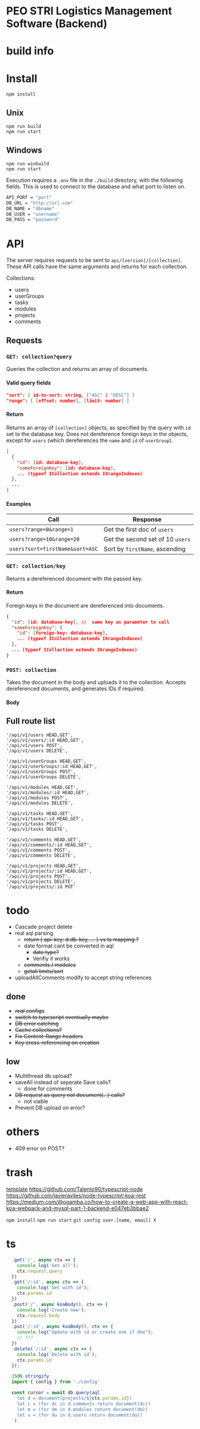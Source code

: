 # PEO STRI Logistics Management Software (Backend)

# build info

# Install

```
npm install
```

## Unix

```
npm run build
npm run start
```

## Windows

```
npm run winbuild
npm run start
```

Execution requires a ```.env``` file in the ```./build``` directory, with the following fields. This is used to connect to the database and what port to listen on.

```bash
API_PORT = "port"
DB_URL = "http://url.com"
DB_NAME = "dbname"
DB_USER = "username"
DB_PASS = "password"
```

# API

The server requires requests to be sent to `api/[version]/[collection]`. These
API calls have the same arguments and returns for each collection.

Collections:
- users
- userGroups
- tasks
- modules
- projects
- comments

## Requests

### `GET: collection?query`

Queries the collection and returns an array of documents.

#### Valid query fields

```json
"sort": [ id-to-sort: string, ["ASC" | "DESC"] ]
"range": [ [offset: number], [limit: number] ]
```

#### Return

Returns an array of `[collection]` objects, as specified by the query with `id` set to the database key.
Does not dereference foreign keys in the objects, except for `users` (which dereferences the `name` and `id` of `userGroup`).

```json
[
  {
    "id": [id: database-key],
    "someForeignKey": [id: database-key],
    ... (typeof ICollection extends IArangoIndexes)
  },
  ...
]
```

#### Examples

| Call | Response
|-|-
| `users?range=0&range=1` | Get the first doc of `users`
| `users?range=10&range=20` | Get the second set of 10 `users`
| `users?sort=firstName&sort=ASC` | Sort by `firstName`, ascending

### `GET: collection/key`

Returns a dereferenced document with the passed key.

#### Return

Foreign keys in the document are dereferenced into documents.

```json
{
  "id": [id: database-key], //  same key as parameter to call
  "someForeignKey": {
    "id": [foreign-key: database-key],
    ... (typeof ICollection extends IArangoIndexes)
  },
  ... (typeof ICollection extends IArangoIndexes)
}
```

### `POST: collection`

Takes the document in the body and uploads it to the collection. Accepts dereferenced documents, and generates IDs if required.

#### Body

## Full route list

```
'/api/v1/users HEAD,GET',
'/api/v1/users/:id HEAD,GET',
'/api/v1/users POST',
'/api/v1/users DELETE',

'/api/v1/userGroups HEAD,GET',
'/api/v1/userGroups/:id HEAD,GET',
'/api/v1/userGroups POST',
'/api/v1/userGroups DELETE',

'/api/v1/modules HEAD,GET',
'/api/v1/modules/:id HEAD,GET',
'/api/v1/modules POST',
'/api/v1/modules DELETE',

'/api/v1/tasks HEAD,GET',
'/api/v1/tasks/:id HEAD,GET',
'/api/v1/tasks POST',
'/api/v1/tasks DELETE',

'/api/v1/comments HEAD,GET',
'/api/v1/comments/:id HEAD,GET',
'/api/v1/comments POST',
'/api/v1/comments DELETE',

'/api/v1/projects HEAD,GET',
'/api/v1/projects/:id HEAD,GET',
'/api/v1/projects POST',
'/api/v1/projects DELETE',
'/api/v1/projects/:id PUT'
```

# todo

- Cascade project delete
- real aql parsing
  - ~~return { api-key: d.db-key, ... } vs ts mapping ?~~
  - date format cant be converted in aql
    - ~~date type?~~
    - Verifiy it works
  - ~~comments / modules~~
  - ~~getall limits/sort~~
- uploadAllComments modify to accept string references

## done

- ~~*real* configs~~
- ~~switch to typescript eventually maybe~~
- ~~DB error catching~~
- ~~Cache collections?~~
- ~~Fix Content-Range headers~~
- ~~Key cross-referencing on creation~~

## low

- Multithread db upload?
- saveAll instead of seperate Save calls?
  - done for comments
- ~~DB request as query not document(...) calls?~~
  - not viable
- Prevent DB upload on error?

# others

- 409 error on POST?

# trash

[template](https://github.com/tonyghiani/koa-template)
https://github.com/Talento90/typescript-node
https://github.com/javieraviles/node-typescript-koa-rest
https://medium.com/@ogamba.co/how-to-create-a-web-app-with-react-koa-webpack-and-mysql-part-1-backend-e047eb3bbae2

```npm install```
```npm run start```
```git config user.[name, email] X```

# ts
```typescript
  .get('/', async ctx => {
    console.log('Get all');
    ctx.request.query
  })
  .get('/:id', async ctx => {
    console.log('Get with id');
    ctx.params.id
  })
  .post('/', async koaBody(), ctx => {
    console.log('Create new');
    ctx.request.body
  })
  .put('/:id', async koaBody(), ctx => {
    console.log("Update with id or create one if dne");
    // ???
  })
  .delete('/:id', async ctx => {
    console.log('Delete with id');
    ctx.params.id
  });

  JSON.stringify
  import { config } from './config'

  const cursor = await db.query(aql`
    let d = document(projects/${ctx.params.id})
    let c = (for dc in d.comments return document(dc))
    let m = (for dm in d.modules return document(dm))
    let u = (for du in d.users return document(du))
  `)
```
